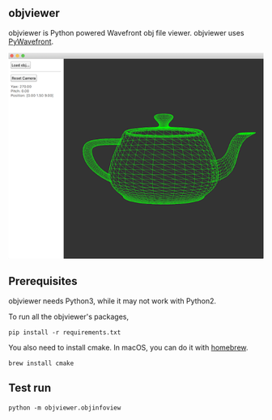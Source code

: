 objviewer
----
objviewer is Python powered Wavefront obj file viewer. objviewer uses [PyWavefront](https://github.com/greenmoss/PyWavefront).

![](./screenshot.png)

## Prerequisites

objviewer needs Python3, while it may not work with Python2.

To run all the objviewer's packages,

```
pip install -r requirements.txt
```

You also need to install cmake. In macOS, you can do it with [homebrew](https://brew.sh).

```
brew install cmake
```

## Test run

```
python -m objviewer.objinfoview
```
